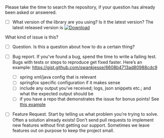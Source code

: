 Please take the time to search the repository, if your question has already been asked or answered.

- [ ] What version of the library are you using? Is it the latest version? The latest released version is [ ![Download](https://api.bintray.com/packages/springfox/maven-repo/springfox/images/download.svg) ](https://bintray.com/springfox/maven-repo/springfox/_latestVersion)

What kind of issue is this?

 - [ ] Question. Is this a question about how to do a certain thing? 

 - [ ] Bug report. If you’ve found a bug, spend the time to write a failing test. Bugs with tests or 
       steps to reproduce get fixed faster. Here’s an example: https://gist.github.com/swankjesse/6608b4713ad80988cdc9
    - [ ] spring xml/java config that is relevant
    - [ ] springfox specific configuration if it makes sense
    - [ ] include any output you've received; logs, json snippets etc.; and what the expected output should be
    - [ ] if you have a repo that demonstrates the issue for bonus points! See [this example](https://github.com/springfox/springfox/issues/494) 

 - [ ] Feature Request. Start by telling us what problem you’re trying to solve. Often a solution
       already exists! Don’t send pull requests to implement new features without first getting our
       support. Sometimes we leave features out on purpose to keep the project small.